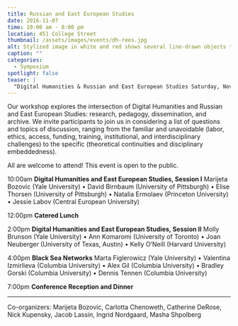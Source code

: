 ```yaml
---
title: Russian and East European Studies
date: 2016-11-07
time: 10:00 am - 8:00 pm
location: 451 College Street
thumbnail: /assets/images/events/dh-rees.jpg
alt: Stylized image in white and red shows several line-drawn objects that resemble government street signs. Below that is a black-and-white photograph of a man dressed in a white turtleneck staring directly past the photographer.
caption: ""
categories: 
  - Symposium
spotlight: false 
teaser: |
  "Digital Humanities & Russian and East European Studies Saturday, November 12, 10:00am-8:00pm at 451 College Street Our workshop explores the intersection of Digital Humanities and Russian and..."
---
```


Our workshop explores the intersection of Digital Humanities and Russian and East European Studies: research, pedagogy, dissemination, and archive. We invite participants to join us in considering a list of questions and topics of discussion, ranging from the familiar and unavoidable (labor, ethics, access, funding, training, institutional, and interdisciplinary challenges) to the specific (theoretical continuities and disciplinary embeddedness).

All are welcome to attend! This event is open to the public.

10:00am
**Digital Humanities and East European Studies, Session I**
Marijeta Bozovic (Yale University) • David Birnbaum (University of Pittsburgh) • Elise Thorsen (University of Pittsburgh) • Natalia Ermolaev (Princeton University) • Jessie Labov (Central European University)
   
12:00pm
**Catered Lunch**

2:00pm
**Digital Humanities and East European Studies, Session II**
Molly Brunson (Yale University) • Ann Komaromi (University of Toronto) •
Joan Neuberger (University of Texas, Austin) • Kelly O’Neill (Harvard University)
   
4:00pm
**Black Sea Networks**
Marta Figlerowicz (Yale University) • Valentina Izmirlieva (Columbia University)
• Alex Gil (Columbia University) • Bradley Gorski (Columbia University) • Dennis Tennen (Columbia University)
   
7:00pm
**Conference Reception and Dinner**

---

Co-organizers: Marijeta Bozovic, Carlotta Chenoweth, Catherine DeRose, Nick Kupensky, Jacob Lassin, Ingrid Nordgaard, Masha Shpolberg